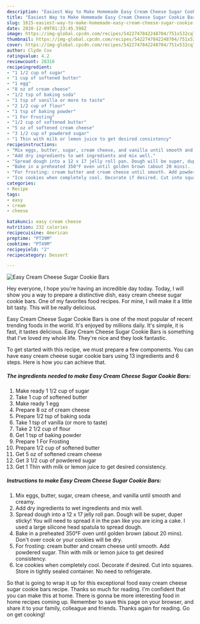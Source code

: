```yaml
---
description: "Easiest Way to Make Homemade Easy Cream Cheese Sugar Cookie Bars"
title: "Easiest Way to Make Homemade Easy Cream Cheese Sugar Cookie Bars"
slug: 1615-easiest-way-to-make-homemade-easy-cream-cheese-sugar-cookie-bars
date: 2020-12-09T01:23:45.598Z
image: https://img-global.cpcdn.com/recipes/5422747842248704/751x532cq70/easy-cream-cheese-sugar-cookie-bars-recipe-main-photo.jpg
thumbnail: https://img-global.cpcdn.com/recipes/5422747842248704/751x532cq70/easy-cream-cheese-sugar-cookie-bars-recipe-main-photo.jpg
cover: https://img-global.cpcdn.com/recipes/5422747842248704/751x532cq70/easy-cream-cheese-sugar-cookie-bars-recipe-main-photo.jpg
author: Clyde Cox
ratingvalue: 4.2
reviewcount: 28316
recipeingredient:
- "1 1/2 cup of sugar"
- "1 cup of softened butter"
- "1 egg"
- "8 oz of cream cheese"
- "1/2 tsp of baking soda"
- "1 tsp of vanilla or more to taste"
- "2 1/2 cup of flour"
- "1 tsp of baking powder"
- "1 For Frosting"
- "1/2 cup of softened butter"
- "5 oz of softened cream cheese"
- "3 1/2 cup of powdered sugar"
- "1 Thin with milk or lemon juice to get desired consistency"
recipeinstructions:
- "Mix eggs, butter, sugar, cream cheese, and vanilla until smooth and creamy."
- "Add dry ingredients to wet ingredients and mix well."
- "Spread dough into a 12 x 17 jelly roll pan. Dough will be super, duper sticky! You will need to spread it in the pan like you are icing a cake. I used a large silicone head spatula to spread dough."
- "Bake in a preheated 350°F oven until golden brown (about 20 mins).  Don&#39;t over cook or your cookies will be dry."
- "For frosting: cream butter and cream cheese until smooth. Add powdered sugar. Thin with milk or lemon juice to get desired consistency."
- "Ice cookies when completely cool. Decorate if desired. Cut into squares. Store in tightly sealed container. No need to refrigerate."
categories:
- Recipe
tags:
- easy
- cream
- cheese

katakunci: easy cream cheese 
nutrition: 232 calories
recipecuisine: American
preptime: "PT39M"
cooktime: "PT49M"
recipeyield: "2"
recipecategory: Dessert

---
```



![Easy Cream Cheese Sugar Cookie Bars](https://img-global.cpcdn.com/recipes/5422747842248704/751x532cq70/easy-cream-cheese-sugar-cookie-bars-recipe-main-photo.jpg)

Hey everyone, I hope you're having an incredible day today. Today, I will show you a way to prepare a distinctive dish, easy cream cheese sugar cookie bars. One of my favorites food recipes. For mine, I will make it a little bit tasty. This will be really delicious.



Easy Cream Cheese Sugar Cookie Bars is one of the most popular of recent trending foods in the world. It's enjoyed by millions daily. It's simple, it is fast, it tastes delicious. Easy Cream Cheese Sugar Cookie Bars is something that I've loved my whole life. They're nice and they look fantastic.


To get started with this recipe, we must prepare a few components. You can have easy cream cheese sugar cookie bars using 13 ingredients and 6 steps. Here is how you can achieve that.

<!--inarticleads1-->

##### The ingredients needed to make Easy Cream Cheese Sugar Cookie Bars:

1. Make ready 1 1/2 cup of sugar
1. Take 1 cup of softened butter
1. Make ready 1 egg
1. Prepare 8 oz of cream cheese
1. Prepare 1/2 tsp of baking soda
1. Take 1 tsp of vanilla (or more to taste)
1. Take 2 1/2 cup of flour
1. Get 1 tsp of baking powder
1. Prepare 1 For Frosting
1. Prepare 1/2 cup of softened butter
1. Get 5 oz of softened cream cheese
1. Get 3 1/2 cup of powdered sugar
1. Get 1 Thin with milk or lemon juice to get desired consistency.




<!--inarticleads2-->

##### Instructions to make Easy Cream Cheese Sugar Cookie Bars:

1. Mix eggs, butter, sugar, cream cheese, and vanilla until smooth and creamy.
1. Add dry ingredients to wet ingredients and mix well.
1. Spread dough into a 12 x 17 jelly roll pan. Dough will be super, duper sticky! You will need to spread it in the pan like you are icing a cake. I used a large silicone head spatula to spread dough.
1. Bake in a preheated 350°F oven until golden brown (about 20 mins).  Don&#39;t over cook or your cookies will be dry.
1. For frosting: cream butter and cream cheese until smooth. Add powdered sugar. Thin with milk or lemon juice to get desired consistency.
1. Ice cookies when completely cool. Decorate if desired. Cut into squares. Store in tightly sealed container. No need to refrigerate.




So that is going to wrap it up for this exceptional food easy cream cheese sugar cookie bars recipe. Thanks so much for reading. I'm confident that you can make this at home. There is gonna be more interesting food in home recipes coming up. Remember to save this page on your browser, and share it to your family, colleague and friends. Thanks again for reading. Go on get cooking!
